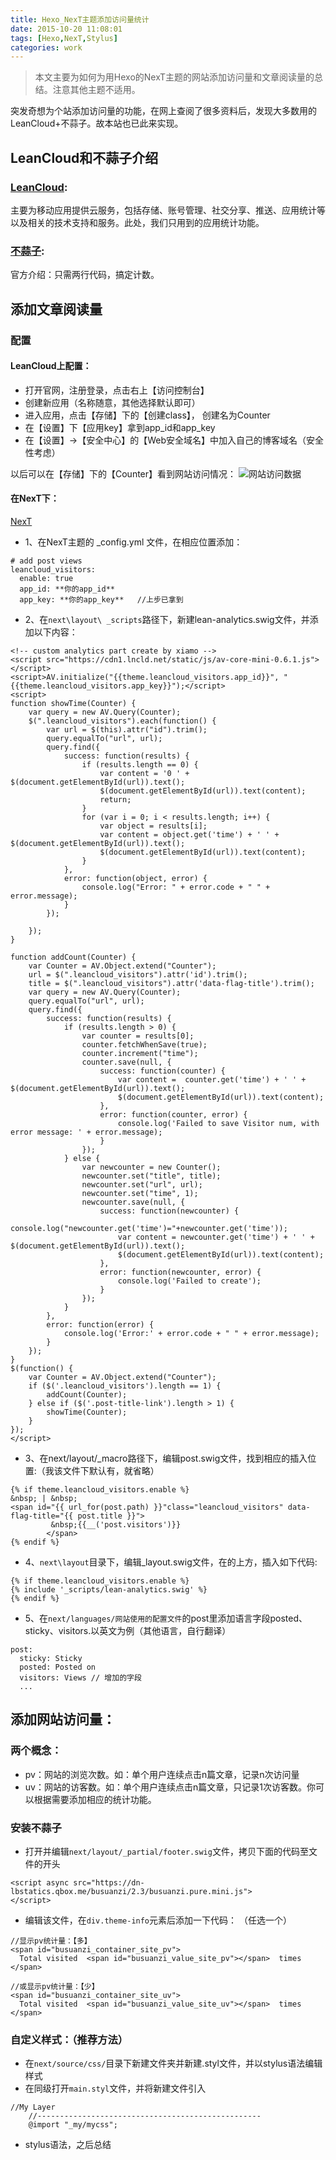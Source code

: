 ```yaml
---
title: Hexo_NexT主题添加访问量统计
date: 2015-10-20 11:08:01
tags: [Hexo,NexT,Stylus]
categories: work
---
```


> 本文主要为如何为用Hexo的NexT主题的网站添加访问量和文章阅读量的总结。注意其他主题不适用。

突发奇想为个站添加访问量的功能，在网上查阅了很多资料后，发现大多数用的LeanCloud+不蒜子。故本站也已此来实现。

<!-- more -->

## LeanCloud和不蒜子介绍
### [LeanCloud](https://leancloud.cn/):
主要为移动应用提供云服务，包括存储、账号管理、社交分享、推送、应用统计等以及相关的技术支持和服务。此处，我们只用到的应用统计功能。
### [不蒜子](http://busuanzi.ibruce.info/):
官方介绍：只需两行代码，搞定计数。

## 添加文章阅读量
### 配置
#### LeanCloud上配置：
- 打开官网，注册登录，点击右上【访问控制台】
- 创建新应用（名称随意，其他选择默认即可）
- 进入应用，点击【存储】下的【创建class】， 创建名为Counter
- 在【设置】下【应用key】拿到app_id和app_key
- 在【设置】->【安全中心】的【Web安全域名】中加入自己的博客域名（安全性考虑）

以后可以在【存储】下的【Counter】看到网站访问情况：
![网站访问数据](/images/see_visitor.jpg)


#### 在NexT下：
[NexT](http://theme-next.iissnan.com/getting-started.html)

- 1、在NexT主题的 _config.yml 文件，在相应位置添加：
```
# add post views
leancloud_visitors:
  enable: true
  app_id: **你的app_id**
  app_key: **你的app_key**   //上步已拿到
```

- 2、在`next\layout\ _scripts`路径下，新建lean-analytics.swig文件，并添加以下内容：
```
<!-- custom analytics part create by xiamo -->
<script src="https://cdn1.lncld.net/static/js/av-core-mini-0.6.1.js"></script>
<script>AV.initialize("{{theme.leancloud_visitors.app_id}}", "{{theme.leancloud_visitors.app_key}}");</script>
<script>
function showTime(Counter) {
	var query = new AV.Query(Counter);
	$(".leancloud_visitors").each(function() {
		var url = $(this).attr("id").trim();
		query.equalTo("url", url);
		query.find({
			success: function(results) {
				if (results.length == 0) {
					var content = '0 ' + $(document.getElementById(url)).text();
					$(document.getElementById(url)).text(content);
					return;
				}
				for (var i = 0; i < results.length; i++) {
					var object = results[i];
					var content = object.get('time') + ' ' + $(document.getElementById(url)).text();
					$(document.getElementById(url)).text(content);
				}
			},
			error: function(object, error) {
				console.log("Error: " + error.code + " " + error.message);
			}
		});

	});
}

function addCount(Counter) {
	var Counter = AV.Object.extend("Counter");
	url = $(".leancloud_visitors").attr('id').trim();
	title = $(".leancloud_visitors").attr('data-flag-title').trim();
	var query = new AV.Query(Counter);
	query.equalTo("url", url);
	query.find({
		success: function(results) {
			if (results.length > 0) {
				var counter = results[0];
				counter.fetchWhenSave(true);
				counter.increment("time");
				counter.save(null, {
					success: function(counter) {
						var content =  counter.get('time') + ' ' + $(document.getElementById(url)).text();
						$(document.getElementById(url)).text(content);
					},
					error: function(counter, error) {
						console.log('Failed to save Visitor num, with error message: ' + error.message);
					}
				});
			} else {
				var newcounter = new Counter();
				newcounter.set("title", title);
				newcounter.set("url", url);
				newcounter.set("time", 1);
				newcounter.save(null, {
					success: function(newcounter) {
					    console.log("newcounter.get('time')="+newcounter.get('time'));
						var content = newcounter.get('time') + ' ' + $(document.getElementById(url)).text();
						$(document.getElementById(url)).text(content);
					},
					error: function(newcounter, error) {
						console.log('Failed to create');
					}
				});
			}
		},
		error: function(error) {
			console.log('Error:' + error.code + " " + error.message);
		}
	});
}
$(function() {
	var Counter = AV.Object.extend("Counter");
	if ($('.leancloud_visitors').length == 1) {
		addCount(Counter);
	} else if ($('.post-title-link').length > 1) {
		showTime(Counter);
	}
});
</script>
```

- 3、在next/layout/_macro路径下，编辑post.swig文件，找到相应的插入位置:（我该文件下默认有，就省略）
```
{% if theme.leancloud_visitors.enable %}
&nbsp; | &nbsp;
<span id="{{ url_for(post.path) }}"class="leancloud_visitors" data-flag-title="{{ post.title }}">
         &nbsp;{{__('post.visitors')}}
        </span>
{% endif %}
```
- 4、`next\layout`目录下，编辑_layout.swig文件，在</body>的上方，插入如下代码:
```
{% if theme.leancloud_visitors.enable %}
{% include '_scripts/lean-analytics.swig' %}
{% endif %}
```

- 5、在`next/languages/网站使用的配置文件`的post里添加语言字段posted、sticky、visitors.以英文为例（其他语言，自行翻译）
```
post:
  sticky: Sticky
  posted: Posted on
  visitors: Views // 增加的字段
  ...
```

## 添加网站访问量：
### 两个概念：
- pv：网站的浏览次数。如：单个用户连续点击n篇文章，记录n次访问量
- uv：网站的访客数。如：单个用户连续点击n篇文章，只记录1次访客数。你可以根据需要添加相应的统计功能。

### 安装不蒜子
- 打开并编辑`next/layout/_partial/footer.swig`文件，拷贝下面的代码至文件的开头
```
<script async src="https://dn-lbstatics.qbox.me/busuanzi/2.3/busuanzi.pure.mini.js">
</script>
```

- 编辑该文件，在`div.theme-info`元素后添加一下代码： （任选一个）
```
//显示pv统计量：【多】
<span id="busuanzi_container_site_pv">
  Total visited  <span id="busuanzi_value_site_pv"></span>  times
</span>

//或显示pv统计量：【少】
<span id="busuanzi_container_site_uv">
  Total visited  <span id="busuanzi_value_site_uv"></span>  times
</span>
```

### 自定义样式：（推荐方法）
- 在`next/source/css/`目录下新建文件夹并新建.styl文件，并以stylus语法编辑样式
- 在同级打开`main.styl`文件，并将新建文件引入
```
//My Layer
    //--------------------------------------------------
    @import "_my/mycss";
```
- stylus语法，之后总结